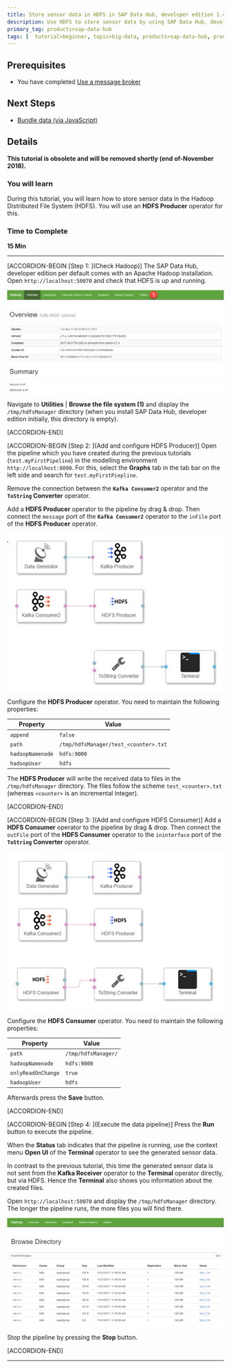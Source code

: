 ```yaml
---
title: Store sensor data in HDFS in SAP Data Hub, developer edition 1.4
description: Use HDFS to store sensor data by using SAP Data Hub, developer edition 1.4.
primary_tag: products>sap-data-hub
tags: [  tutorial>beginner, topic>big-data, products>sap-data-hub, products>sap-vora ]
---
```


## Prerequisites  

 - You have completed [Use a message broker](https://www.sap.com/developer/tutorials/datahub-pipelines-broker.html)

## Next Steps
 - [Bundle data (via JavaScript)](https://www.sap.com/developer/tutorials/datahub-pipelines-bundledata.html)

## Details
**This tutorial is obsolete and will be removed shortly (end of-November 2018).**
### You will learn  
During this tutorial, you will learn how to store sensor data in the Hadoop Distributed File System (HDFS). You will use an **HDFS Producer** operator for this.

### Time to Complete
**15 Min**

---

[ACCORDION-BEGIN [Step 1: ](Check Hadoop)]
The SAP Data Hub, developer edition per default comes with an Apache Hadoop installation. Open `http://localhost:50070` and check that HDFS is up and running.

![picture_01](./datahub-pipelines-storeinhdfs_01.png)  

Navigate to **Utilities** | **Browse the file system (1)** and display the `/tmp/hdfsManager` directory (when you install SAP Data Hub, developer edition initially, this directory is empty).

[ACCORDION-END]

[ACCORDION-BEGIN [Step 2: ](Add and configure HDFS Producer)]
Open the pipeline which you have created during the previous tutorials (`test.myFirstPipeline`) in the modelling environment `http://localhost:8090`. For this, select the **Graphs** tab in the tab bar on the left side and search for `test.myFirstPiepline`.

Remove the connection between the **`Kafka Consumer2`** operator and the **`ToString` Converter** operator.

Add a **HDFS Producer** operator to the pipeline by drag & drop. Then connect the `message` port of the **`Kafka Consumer2`** operator to the `inFile` port of the **HDFS Producer** operator.

![picture_02](./datahub-pipelines-storeinhdfs_02.png)  

Configure the **HDFS Producer** operator. You need to maintain the following properties:

| Property                       | Value                                 |
| ------------------------------ | ------------------------------------- |
| `append`                       | `false`                               |
| `path`                         | `/tmp/hdfsManager/test_<counter>.txt` |
| `hadoopNamenode`               | `hdfs:9000`                           |
| `hadoopUser`                   | `hdfs`                                |

The **HDFS Producer** will write the received data to files in the `/tmp/hdfsManager` directory. The files follow the scheme `test_<counter>.txt` (whereas `<counter>` is an incremental integer).

[ACCORDION-END]

[ACCORDION-BEGIN [Step 3: ](Add and configure HDFS Consumer)]
Add a **HDFS Consumer** operator to the pipeline by drag & drop. Then connect the `outFile` port of the **HDFS Consumer** operator to the `ininterface` port of the **`ToString` Converter** operator.

![picture_03](./datahub-pipelines-storeinhdfs_03.png)  

Configure the **HDFS Consumer** operator. You need to maintain the following properties:

| Property                       | Value                               |
| ------------------------------ | ----------------------------------- |
| `path`                         | `/tmp/hdfsManager/`                 |
| `hadoopNamenode`               | `hdfs:9000`                         |
| `onlyReadOnChange`             | `true`                              |
| `hadoopUser`                   | `hdfs`                              |

Afterwards press the **Save** button.

[ACCORDION-END]

[ACCORDION-BEGIN [Step 4: ](Execute the data pipeline)]
Press the **Run** button to execute the pipeline.

When the **Status** tab indicates that the pipeline is running, use the context menu **Open UI** of the **Terminal** operator to see the generated sensor data.

In contrast to the previous tutorial, this time the generated sensor data is not sent from the **Kafka Receiver** operator to the **Terminal** operator directly, but via HDFS. Hence the **Terminal** also shows you information about the created files.

Open `http://localhost:50070` and display the `/tmp/hdfsManager` directory. The longer the pipeline runs, the more files you will find there.

![picture_04](./datahub-pipelines-storeinhdfs_04.png)  

Stop the pipeline by pressing the **Stop** button.

[ACCORDION-END]

---

